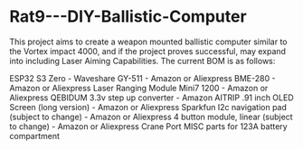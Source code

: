 # Rat9---DIY-Ballistic-Computer

This project aims to create a weapon mounted ballistic computer similar to the Vortex impact 4000, and if the project proves successful, may expand into including Laser Aiming Capabilities.
The current BOM is as follows:

ESP32 S3 Zero - Waveshare
GY-511 - Amazon or Aliexpress
BME-280 - Amazon or Aliexpress
Laser Ranging Module Mini7 1200 - Amazon or Aliexpress
QEBIDUM 3.3v step up converter - Amazon
AITRIP .91 inch OLED Screen (long version) - Amazon or Aliexpress
Sparkfun I2c navigation pad (subject to change) - Amazon or Aliexpress
4 button module, linear (subject to change) - Amazon or Aliexpress
Crane Port
MISC parts for 123A battery compartment
